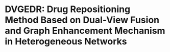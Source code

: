 # DVGEDR: Drug Repositioning Method Based on Dual-View Fusion and Graph Enhancement Mechanism in Heterogeneous Networks
